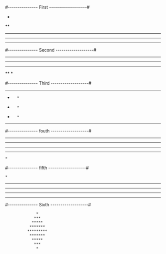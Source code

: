 
#--------------- First -------------------#

*
**
***
**** 
*****

#--------------- Second -------------------#

*****
****
***
**
*

#--------------- Third -------------------#

 * * * * * 
 *       *
 *       *
 *       *
 * * * * *


#--------------- fouth -------------------#

*********
 *******
  *****
   ***
    *


#--------------- fifth -------------------#

    *
   ***
  *****
 *******
*********



#--------------- Sixth -------------------#

                  *
                 ***
                *****
               *******
              *********
               *******
                *****
                 ***
                  *


